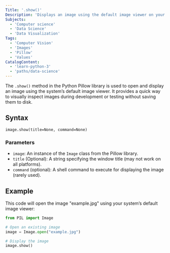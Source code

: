 ```yaml
---
Title: '.show()'
Description: 'Displays an image using the default image viewer on your system.'
Subjects:
  - 'Computer science'
  - 'Data Science'
  - 'Data Visualization'
Tags:
  - 'Computer Vision'
  - 'Images'
  - 'Pillow'
  - 'Values'
CatalogContent:
  - 'learn-python-3'
  - 'paths/data-science'
---
```


The `.show()` method in the Python Pillow library is used to open and display an image using the system’s default image viewer. It provides a quick way to visually inspect images during development or testing without saving them to disk.

## Syntax

```pseudo
image.show(title=None, command=None)
```

### Parameters
- `image`: An instance of the `Image` class from the Pillow library.
- `title` (Optional): A string specifying the window title (may not work on all platforms).
- `command` (optional): A shell command to execute for displaying the image (rarely used).

## Example

This code will open the image "example.jpg" using your system’s default image viewer:
```py
from PIL import Image

# Open an existing image
image = Image.open("example.jpg")

# Display the image
image.show()
```